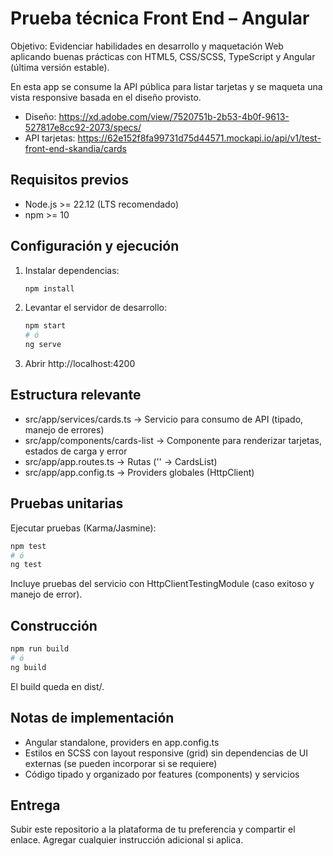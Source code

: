 # Prueba técnica Front End – Angular

Objetivo: Evidenciar habilidades en desarrollo y maquetación Web aplicando buenas prácticas con HTML5, CSS/SCSS, TypeScript y Angular (última versión estable).

En esta app se consume la API pública para listar tarjetas y se maqueta una vista responsive basada en el diseño provisto.

- Diseño: https://xd.adobe.com/view/7520751b-2b53-4b0f-9613-527817e8cc92-2073/specs/
- API tarjetas: https://62e152f8fa99731d75d44571.mockapi.io/api/v1/test-front-end-skandia/cards

## Requisitos previos
- Node.js >= 22.12 (LTS recomendado)
- npm >= 10

## Configuración y ejecución
1. Instalar dependencias:
   ```bash
   npm install
   ```
2. Levantar el servidor de desarrollo:
   ```bash
   npm start
   # ó
   ng serve
   ```
3. Abrir http://localhost:4200

## Estructura relevante
- src/app/services/cards.ts → Servicio para consumo de API (tipado, manejo de errores)
- src/app/components/cards-list → Componente para renderizar tarjetas, estados de carga y error
- src/app/app.routes.ts → Rutas ('' → CardsList)
- src/app/app.config.ts → Providers globales (HttpClient)

## Pruebas unitarias
Ejecutar pruebas (Karma/Jasmine):
```bash
npm test
# ó
ng test
```
Incluye pruebas del servicio con HttpClientTestingModule (caso exitoso y manejo de error).

## Construcción
```bash
npm run build
# ó
ng build
```
El build queda en dist/.

## Notas de implementación
- Angular standalone, providers en app.config.ts
- Estilos en SCSS con layout responsive (grid) sin dependencias de UI externas (se pueden incorporar si se requiere)
- Código tipado y organizado por features (components) y servicios

## Entrega
Subir este repositorio a la plataforma de tu preferencia y compartir el enlace. Agregar cualquier instrucción adicional si aplica.
